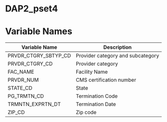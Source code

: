 # DAP2_pset4
# Variable Names

| Variable Name                          | Description                             |
| -------------------------------------- | ----------------------------------------|
| PRVDR_CTGRY_SBTYP_CD                   | Provider category and subcategory       |
| PRVDR_CTGRY_CD                         | Provider category                       |
| FAC_NAME                               | Facility Name                           | 
| PRVDR_NUM                              | CMS certification number                |
| STATE_CD                               | State                                   | 
| PG_TRMTN_CD                            | Termination Code                        | 
| TRMNTN_EXPRTN_DT                       | Termination Date                        | 
| ZIP_CD                                 | Zip code                                | 
